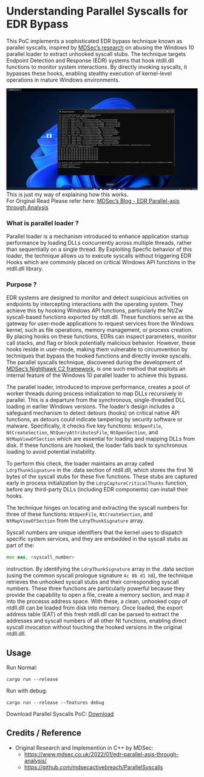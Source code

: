 # Understanding Parallel Syscalls for EDR Bypass

This PoC implements a sophisticated EDR bypass technique known as parallel syscalls, inspired by [MDSec’s research](https://www.mdsec.co.uk/2022/01/edr-parallel-asis-through-analysis) on abusing the Windows 10 parallel loader to extract unhooked syscall stubs. The technique targets Endpoint Detection and Response (EDR) systems that hook ntdll.dll functions to monitor system interactions. By directly invoking syscalls, it bypasses these hooks, enabling stealthy execution of kernel-level operations in mature Windows environments.

![PoC-Image](./image.png)
This is just my way of explaining how this works. <br>For Original Read Please refer here: [MDSec’s Blog - EDR Parallel-asis through Analysis](https://www.mdsec.co.uk/2022/01/edr-parallel-asis-through-analysis/)

### What is parallel loader ?

Parallel loader is a mechanism introduced to enhance application startup performance by loading DLLs concurrently across multiple threads, rather than sequentially on a single thread. By Exploiting Specfic behavior of this loader, the technique allows us to execute syscalls without triggering EDR Hooks which are commonly placed on critical Windows API functions in the ntdll.dll library.

### Purpose ?

EDR systems are designed to monitor and detect suspicious activities on endpoints by intercepting interactions with the operating system. They achieve this by hooking Windows API functions, particularly the Nt/Zw syscall-based functions exported by ntdll.dll. These functions serve as the gateway for user-mode applications to request services from the Windows kernel, such as file operations, memory management, or process creation. By placing hooks on these functions, EDRs can inspect parameters, monitor call stacks, and flag or block potentially malicious behavior. However, these hooks reside in user-mode, making them vulnerable to circumvention by techniques that bypass the hooked functions and directly invoke syscalls. The parallel syscalls technique, discovered during the development of [MDSec’s Nighthawk C2 framework](https://www.mdsec.co.uk/2022/01/edr-parallel-asis-through-analysis/), is one such method that exploits an internal feature of the Windows 10 parallel loader to achieve this bypass.

The parallel loader, introduced to improve performance, creates a pool of worker threads during process initialization to map DLLs recursively in parallel. This is a departure from the synchronous, single-threaded DLL loading in earlier Windows versions. The loader’s design includes a safeguard mechanism to detect detours (hooks) on critical native API functions, as detours could indicate tampering by security software or malware. Specifically, it checks five key functions: `NtOpenFile`, `NtCreateSection`, `NtQueryAttributesFile`, `NtOpenSection`, and `NtMapViewOfSection` which are essential for loading and mapping DLLs from disk. If these functions are hooked, the loader falls back to synchronous loading to avoid potential instability.

To perform this check, the loader maintains an array called `LdrpThunkSignature` in the .data section of ntdll.dll, which stores the first 16 bytes of the syscall stubs for these five functions. These stubs are captured early in process initialization by the `LdrpCaptureCriticalThunks` function, before any third-party DLLs (including EDR components) can install their hooks.

The technique hinges on locating and extracting the syscall numbers for three of these functions: `NtOpenFile`, `NtCreateSection`, and `NtMapViewOfSection` from the `LdrpThunkSignature` array.

Syscall numbers are unique identifiers that the kernel uses to dispatch specific system services, and they are embedded in the syscall stubs as part of the:


```asm
mov eax, <syscall_number>
```


instruction. By identifying the `LdrpThunkSignature` array in the .data section (using the common syscall prologue signature `4c 8b d1 b8`), the technique retrieves the unhooked syscall stubs and their corresponding syscall numbers. These three functions are particularly powerful because they provide the capability to open a file, create a memory section, and map it into the processs address space. With these, a clean, unhooked copy of ntdll.dll can be loaded from disk into memory. Once loaded, the export address table (EAT) of this fresh ntdll.dll can be parsed to extract the addresses and syscall numbers of all other Nt functions, enabling direct syscall invocation without touching the hooked versions in the original ntdll.dll.

## Usage

Run Normal:

```
cargo run --release
```


Run with debug:
```
cargo run --release --features debug
```

Download Parallel Syscalls PoC: [Download](https://download.5mukx.site/#/home?url=https://github.com/Whitecat18/Rust-for-Malware-Development/tree/main/syscalls/parallel_syscalls)


## Credits / Reference

* Original Research and Implemention in C++ by MDSec:
    * https://www.mdsec.co.uk/2022/01/edr-parallel-asis-through-analysis/
    * https://github.com/mdsecactivebreach/ParallelSyscalls

